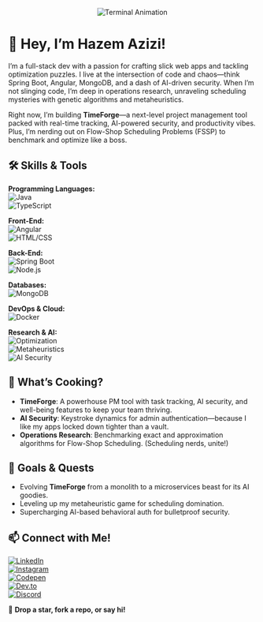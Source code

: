 <p align="center">
  <img src="https://raw.githubusercontent.com/your-username/your-repo/main/assets/terminal-animation.gif" alt="Terminal Animation" />
</p>

# 🚀 Hey, I’m Hazem Azizi!

I’m a full-stack dev with a passion for crafting slick web apps and tackling optimization puzzles. I live at the intersection of code and chaos—think Spring Boot, Angular, MongoDB, and a dash of AI-driven security. When I’m not slinging code, I’m deep in operations research, unraveling scheduling mysteries with genetic algorithms and metaheuristics.

Right now, I’m building **TimeForge**—a next-level project management tool packed with real-time tracking, AI-powered security, and productivity vibes. Plus, I’m nerding out on Flow-Shop Scheduling Problems (FSSP) to benchmark and optimize like a boss.

## 🛠 Skills & Tools

**Programming Languages:**  
![Java](https://img.shields.io/badge/Java-ED8B00?style=flat&logo=java&logoColor=white)  
![TypeScript](https://img.shields.io/badge/TypeScript-007ACC?style=flat&logo=typescript&logoColor=white)  

**Front-End:**  
![Angular](https://img.shields.io/badge/Angular-DD0031?style=flat&logo=angular&logoColor=white)  
![HTML/CSS](https://img.shields.io/badge/HTML%2FCSS-E34F26?style=flat&logo=html5&logoColor=white)  

**Back-End:**  
![Spring Boot](https://img.shields.io/badge/Spring%20Boot-6DB33F?style=flat&logo=spring&logoColor=white)  
![Node.js](https://img.shields.io/badge/Node.js-43853D?style=flat&logo=node.js&logoColor=white)  

**Databases:**  
![MongoDB](https://img.shields.io/badge/MongoDB-4EA94B?style=flat&logo=mongodb&logoColor=white)  

**DevOps & Cloud:**  
![Docker](https://img.shields.io/badge/Docker-0db7ed?style=flat&logo=docker&logoColor=white)  

**Research & AI:**  
![Optimization](https://img.shields.io/badge/Optimization-FF6F61?style=flat)  
![Metaheuristics](https://img.shields.io/badge/Metaheuristics-FF6F61?style=flat)  
![AI Security](https://img.shields.io/badge/AI%20Security-FF6F61?style=flat)  

## 🌟 What’s Cooking?
- **TimeForge**: A powerhouse PM tool with task tracking, AI security, and well-being features to keep your team thriving.  
- **AI Security**: Keystroke dynamics for admin authentication—because I like my apps locked down tighter than a vault.  
- **Operations Research**: Benchmarking exact and approximation algorithms for Flow-Shop Scheduling. (Scheduling nerds, unite!)  

## 🎯 Goals & Quests
- Evolving **TimeForge** from a monolith to a microservices beast for its AI goodies.  
- Leveling up my metaheuristic game for scheduling domination.  
- Supercharging AI-based behavioral auth for bulletproof security.  

## 📫 Connect with Me!

[![LinkedIn](https://img.shields.io/badge/-LinkedIn-0A66C2?style=flat-square&logo=linkedin&logoColor=white)](https://www.linkedin.com/in/azizi-hazem-60aa3825b/)  
[![Instagram](https://img.shields.io/badge/-Instagram-E4405F?style=flat-square&logo=instagram&logoColor=white)](https://www.instagram.com/hazemazizi2/)  
[![Codepen](https://img.shields.io/badge/-Codepen-000000?style=flat-square&logo=codepen&logoColor=white)](https://codepen.io/hazemazizi)  
[![Dev.to](https://img.shields.io/badge/-Dev.to-0A0A0A?style=flat-square&logo=dev.to&logoColor=white)](https://dev.to/hazemazizi)  
[![Discord](https://img.shields.io/badge/-Discord-5865F2?style=flat-square&logo=discord&logoColor=white)](https://discord.com/users/dungoin)

🚀 **Drop a star, fork a repo, or say hi!**
